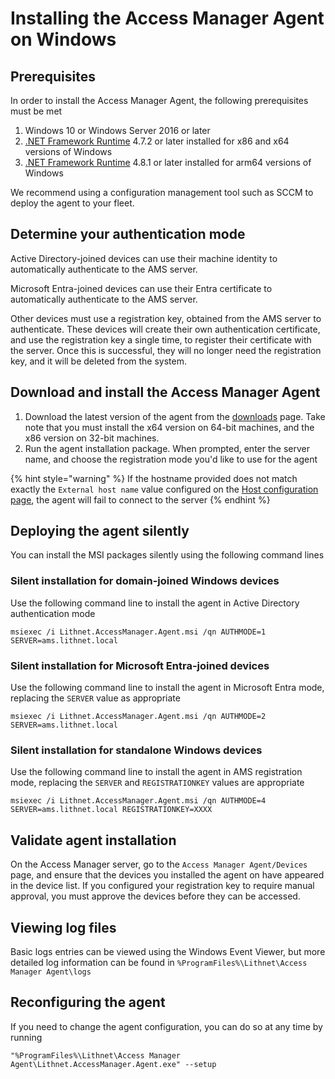 # Installing the Access Manager Agent on Windows

## Prerequisites

In order to install the Access Manager Agent, the following prerequisites must be met

1. Windows 10 or Windows Server 2016 or later
2. [.NET Framework Runtime](https://dotnet.microsoft.com/download) 4.7.2 or later installed for x86 and x64 versions of Windows
2. [.NET Framework Runtime](https://dotnet.microsoft.com/download) 4.8.1 or later installed for arm64 versions of Windows

We recommend using a configuration management tool such as SCCM to deploy the agent to your fleet.

## Determine your authentication mode

Active Directory-joined devices can use their machine identity to automatically authenticate to the AMS server.

Microsoft Entra-joined devices can use their Entra certificate to automatically authenticate to the AMS server. 

Other devices must use a registration key, obtained from the AMS server to authenticate. These devices will create their own authentication certificate, and use the registration key a single time, to register their certificate with the server. Once this is successful, they will no longer need the registration key, and it will be deleted from the system.

## Download and install the Access Manager Agent

1. Download the latest version of the agent from the [downloads](../downloads.md) page. Take note that you must install the x64 version on 64-bit machines, and the x86 version on 32-bit machines.
2. Run the agent installation package. When prompted, enter the server name, and choose the registration mode you'd like to use for the agent

{% hint style="warning" %}
If the hostname provided does not match exactly the `External host name` value configured on the [Host configuration page](../../help-and-support/app-pages/host-configuration-page.md), the agent will fail to connect to the server
{% endhint %}

## Deploying the agent silently

You can install the MSI packages silently using the following command lines

### Silent installation for domain-joined Windows devices

Use the following command line to install the agent in Active Directory authentication mode

```
msiexec /i Lithnet.AccessManager.Agent.msi /qn AUTHMODE=1 SERVER=ams.lithnet.local 
```

### Silent installation for Microsoft Entra-joined devices

Use the following command line to install the agent in Microsoft Entra mode, replacing the `SERVER`  value as appropriate

```
msiexec /i Lithnet.AccessManager.Agent.msi /qn AUTHMODE=2 SERVER=ams.lithnet.local 
```

### Silent installation for standalone Windows devices

Use the following command line to install the agent in AMS registration mode, replacing the `SERVER` and `REGISTRATIONKEY` values are appropriate

```
msiexec /i Lithnet.AccessManager.Agent.msi /qn AUTHMODE=4 SERVER=ams.lithnet.local REGISTRATIONKEY=XXXX
```

## Validate agent installation

On the Access Manager server, go to the `Access Manager Agent/Devices` page, and ensure that the devices you installed the agent on have appeared in the device list. If you configured your registration key to require manual approval, you must approve the devices before they can be accessed.

## Viewing log files

Basic logs entries can be viewed using the Windows Event Viewer, but more detailed log information can be found in `%ProgramFiles%\Lithnet\Access Manager Agent\logs`

## Reconfiguring the agent

If you need to change the agent configuration, you can do so at any time by running 

```batch
"%ProgramFiles%\Lithnet\Access Manager Agent\Lithnet.AccessManager.Agent.exe" --setup
```

